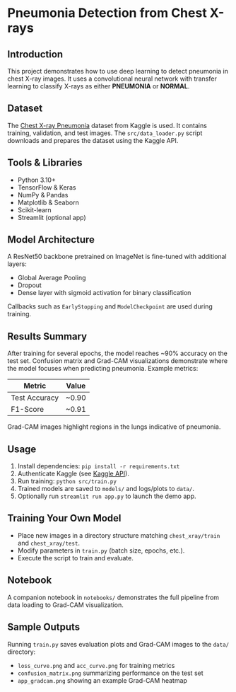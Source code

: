 # Pneumonia Detection from Chest X-rays

## Introduction
This project demonstrates how to use deep learning to detect pneumonia in chest X-ray images. It uses a convolutional neural network with transfer learning to classify X-rays as either **PNEUMONIA** or **NORMAL**.

## Dataset
The [Chest X-ray Pneumonia](https://www.kaggle.com/datasets/paultimothymooney/chest-xray-pneumonia) dataset from Kaggle is used. It contains training, validation, and test images. The `src/data_loader.py` script downloads and prepares the dataset using the Kaggle API.

## Tools & Libraries
- Python 3.10+
- TensorFlow & Keras
- NumPy & Pandas
- Matplotlib & Seaborn
- Scikit-learn
- Streamlit (optional app)

## Model Architecture
A ResNet50 backbone pretrained on ImageNet is fine-tuned with additional layers:
- Global Average Pooling
- Dropout
- Dense layer with sigmoid activation for binary classification

Callbacks such as `EarlyStopping` and `ModelCheckpoint` are used during training.

## Results Summary
After training for several epochs, the model reaches ~90% accuracy on the test set. Confusion matrix and Grad-CAM visualizations demonstrate where the model focuses when predicting pneumonia. Example metrics:

| Metric | Value |
| ------ | ----- |
| Test Accuracy | ~0.90 |
| F1-Score | ~0.91 |

Grad-CAM images highlight regions in the lungs indicative of pneumonia.

## Usage
1. Install dependencies: `pip install -r requirements.txt`
2. Authenticate Kaggle (see [Kaggle API](https://github.com/Kaggle/kaggle-api)).
3. Run training: `python src/train.py`
4. Trained models are saved to `models/` and logs/plots to `data/`.
5. Optionally run `streamlit run app.py` to launch the demo app.

## Training Your Own Model
- Place new images in a directory structure matching `chest_xray/train` and `chest_xray/test`.
- Modify parameters in `train.py` (batch size, epochs, etc.).
- Execute the script to train and evaluate.

## Notebook
A companion notebook in `notebooks/` demonstrates the full pipeline from data loading to Grad-CAM visualization.


## Sample Outputs
Running `train.py` saves evaluation plots and Grad-CAM images to the `data/` directory:

- `loss_curve.png` and `acc_curve.png` for training metrics
- `confusion_matrix.png` summarizing performance on the test set
- `app_gradcam.png` showing an example Grad-CAM heatmap
